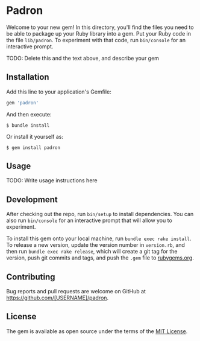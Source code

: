 # Padron

Welcome to your new gem! In this directory, you'll find the files you need to be able to package up your Ruby library into a gem. Put your Ruby code in the file `lib/padron`. To experiment with that code, run `bin/console` for an interactive prompt.

TODO: Delete this and the text above, and describe your gem

## Installation

Add this line to your application's Gemfile:

```ruby
gem 'padron'
```

And then execute:

    $ bundle install

Or install it yourself as:

    $ gem install padron

## Usage

TODO: Write usage instructions here

## Development

After checking out the repo, run `bin/setup` to install dependencies. You can also run `bin/console` for an interactive prompt that will allow you to experiment.

To install this gem onto your local machine, run `bundle exec rake install`. To release a new version, update the version number in `version.rb`, and then run `bundle exec rake release`, which will create a git tag for the version, push git commits and tags, and push the `.gem` file to [rubygems.org](https://rubygems.org).

## Contributing

Bug reports and pull requests are welcome on GitHub at https://github.com/[USERNAME]/padron.


## License

The gem is available as open source under the terms of the [MIT License](https://opensource.org/licenses/MIT).
